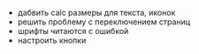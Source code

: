 - дабвить calc размеры для текста, иконок
- решить проблему c переключением страниц
- шрифты читаются с ошибкой
- настроить кнопки
